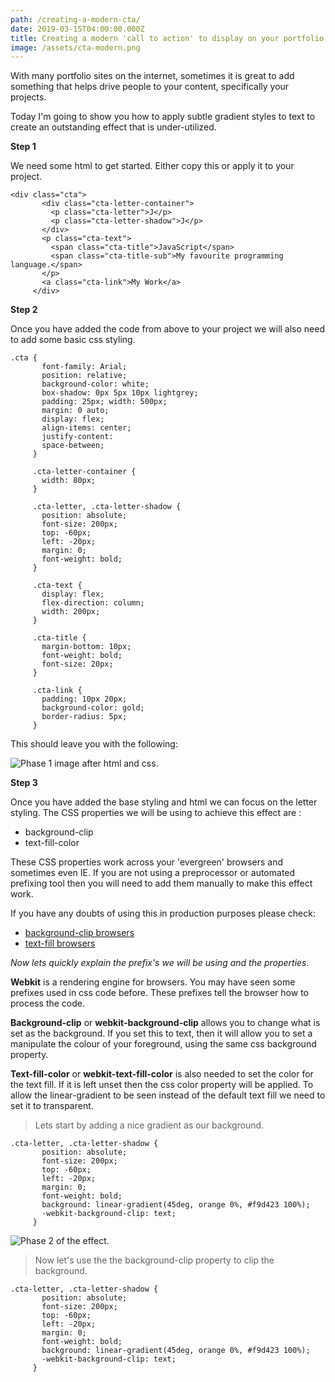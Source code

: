 ```yaml
---
path: /creating-a-modern-cta/
date: 2019-03-15T04:00:00.000Z
title: Creating a modern 'call to action' to display on your portfolio site
image: /assets/cta-modern.png
---
```

With many portfolio sites on the internet, sometimes it is great to add something that helps drive people to your content, specifically your projects.

Today I'm going to show you how to apply subtle gradient styles to text to create an outstanding effect that is under-utilized.

**Step 1**

We need some html to get started. Either copy this or apply it to your project.

```
<div class="cta">
       <div class="cta-letter-container">
         <p class="cta-letter">J</p>
         <p class="cta-letter-shadow">J</p>
       </div>
       <p class="cta-text">
         <span class="cta-title">JavaScript</span>
         <span class="cta-title-sub">My favourite programming language.</span>
       </p>
       <a class="cta-link">My Work</a>
     </div>
```

**Step 2**

Once you have added the code from above to your project we will also need to add some basic css styling.

```
.cta { 
       font-family: Arial; 
       position: relative; 
       background-color: white; 
       box-shadow: 0px 5px 10px lightgrey; 
       padding: 25px; width: 500px; 
       margin: 0 auto; 
       display: flex; 
       align-items: center; 
       justify-content: 
       space-between;
     } 

     .cta-letter-container {
       width: 80px;
     } 

     .cta-letter, .cta-letter-shadow { 
       position: absolute; 
       font-size: 200px; 
       top: -60px; 
       left: -20px; 
       margin: 0; 
       font-weight: bold; 
     } 

     .cta-text { 
       display: flex; 
       flex-direction: column; 
       width: 200px;
     }

     .cta-title {
       margin-bottom: 10px; 
       font-weight: bold; 
       font-size: 20px; 
     } 

     .cta-link { 
       padding: 10px 20px; 
       background-color: gold; 
       border-radius: 5px; 
     }
```

This should leave you with the following: 

![Phase 1 image after html and css.](/assets/letter-phase-1.png "Phase 1 image")

**Step 3**

Once you have added the base styling and html we can focus on the letter styling. The CSS properties we will be using to achieve this effect are : 

* background-clip
* text-fill-color

These CSS properties work across your 'evergreen' browsers and sometimes even IE. If you are not using a preprocessor or automated prefixing tool then you will need to add them manually to make this effect work.

If you have any doubts of using this in production purposes please check: 

* [background-clip browsers](https://caniuse.com/#search=background-clip)
* [text-fill browsers](https://caniuse.com/#search=text-fill)

_Now lets quickly explain the prefix's we will be using and the properties._

**Webkit** is a rendering engine for browsers. You may have seen some prefixes used in css code before. These prefixes tell the browser how to process the code.

**Background-clip** or **webkit-background-clip** allows you to change what is set as the background. If you set this to text, then it will allow you to set a manipulate the colour of your foreground, using the same css background property. 

**Text-fill-color** or **webkit-text-fill-color** is also needed to set the color for the text fill. If it is left unset then the css color property will be applied. To allow the linear-gradient to be seen instead of the default text fill we need to set it to transparent.

> Lets start by adding a nice gradient as our background.

```
.cta-letter, .cta-letter-shadow { 
       position: absolute; 
       font-size: 200px; 
       top: -60px; 
       left: -20px; 
       margin: 0; 
       font-weight: bold; 
       background: linear-gradient(45deg, orange 0%, #f9d423 100%);
       -webkit-background-clip: text;
     } 
```

![Phase 2 of the effect.](/assets/letter-phase-2.png "Phase 2 effect image")

> Now let's use the the background-clip property to clip the background.

```
.cta-letter, .cta-letter-shadow { 
       position: absolute; 
       font-size: 200px; 
       top: -60px; 
       left: -20px; 
       margin: 0; 
       font-weight: bold; 
       background: linear-gradient(45deg, orange 0%, #f9d423 100%);
       -webkit-background-clip: text;
     } 
```
